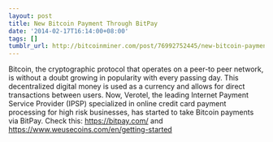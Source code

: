 ```yaml
---
layout: post
title: New Bitcoin Payment Through BitPay
date: '2014-02-17T16:14:00+08:00'
tags: []
tumblr_url: http://bitcoinminer.com/post/76992752445/new-bitcoin-payment-through-bitpay
---
```

Bitcoin, the cryptographic protocol that operates on a peer-to peer network, is without a doubt growing in popularity with every passing day. This decentralized digital money is used as a currency and allows for direct transactions between users. Now, Verotel, the leading Internet Payment Service Provider (IPSP) specialized in online credit card payment processing for high risk businesses, has started to take Bitcoin payments via BitPay.
Check this: https://bitpay.com/ and https://www.weusecoins.com/en/getting-started
